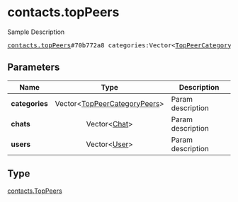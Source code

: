 # contacts.topPeers

Sample Description

<pre>
<a href="../constructor/contacts.topPeers.md">contacts.topPeers</a>#70b772a8 categories:Vector&lt;<a href="../type/TopPeerCategoryPeers.md">TopPeerCategoryPeers</a>&gt; chats:Vector&lt;<a href="../type/Chat.md">Chat</a>&gt; users:Vector&lt;<a href="../type/User.md">User</a>&gt; = <a href="../type/contacts.TopPeers.md">contacts.TopPeers</a>;</pre>
## Parameters

| Name | Type | Description |
|------|:----:|-------------|
| **categories** | Vector&lt;<a href="../type/TopPeerCategoryPeers.md">TopPeerCategoryPeers</a>&gt; | Param description |
| **chats** | Vector&lt;<a href="../type/Chat.md">Chat</a>&gt; | Param description |
| **users** | Vector&lt;<a href="../type/User.md">User</a>&gt; | Param description |

## Type

<a href="../type/contacts.TopPeers.md">contacts.TopPeers</a>
